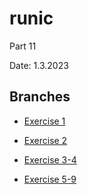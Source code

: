 # runic

Part 11

Date: 1.3.2023

## Branches

- [Exercise 1](https://github.com/aiotrope/runic/tree/11.1)

- [Exercise 2](https://github.com/aiotrope/runic/tree/11.1)

- [Exercise 3-4](https://github.com/aiotrope/runic/tree/11.1)

- [Exercise 5-9](https://github.com/aiotrope/runic/tree/11.1)


